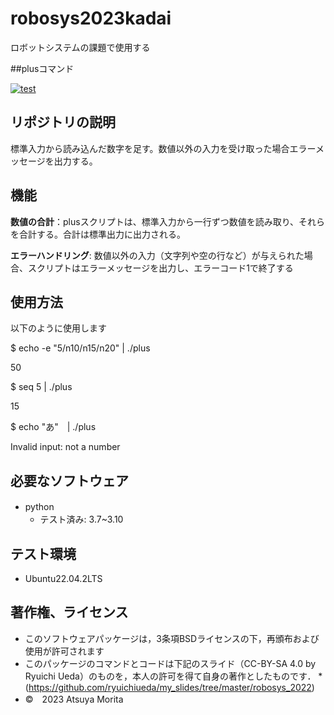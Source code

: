 # robosys2023kadai
ロボットシステムの課題で使用する

##plusコマンド

[![test](https://github.com/morita1315/robosys2023kadai/actions/workflows/test.yml/badge.svg)](https://github.com/morita1315/robosys2023kadai/actions/workflows/test.yml)

## リポジトリの説明
標準入力から読み込んだ数字を足す。数値以外の入力を受け取った場合エラーメッセージを出力する。

## 機能
**数値の合計**：plusスクリプトは、標準入力から一行ずつ数値を読み取り、それらを合計する。合計は標準出力に出力される。

**エラーハンドリング**: 数値以外の入力（文字列や空の行など）が与えられた場合、スクリプトはエラーメッセージを出力し、エラーコード1で終了する

## 使用方法
以下のように使用します

$ echo -e "5/n10/n15/n20" | ./plus

50

$ seq 5 | ./plus

15

$ echo "あ"　| ./plus

Invalid input: not a number 

## 必要なソフトウェア
* python　
  * テスト済み: 3.7~3.10

## テスト環境
* Ubuntu22.04.2LTS

## 著作権、ライセンス  
* このソフトウェアパッケージは，3条項BSDライセンスの下，再頒布および使用が許可されます
* このパッケージのコマンドとコードは下記のスライド（CC-BY-SA 4.0 by Ryuichi Ueda）のものを，本人の許可を得て自身の著作としたものです．
	*(https://github.com/ryuichiueda/my_slides/tree/master/robosys_2022)
* ©　2023 Atsuya Morita

